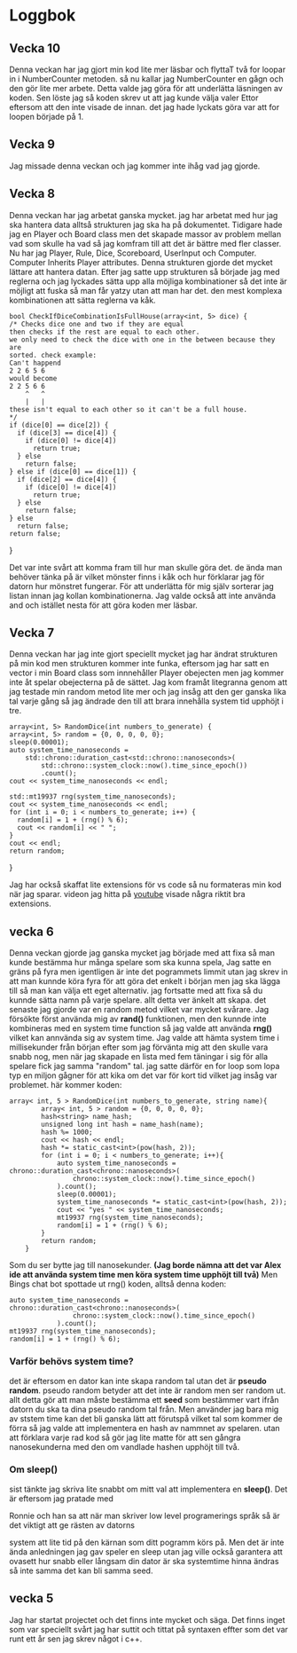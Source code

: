 # Loggbok

## Vecka 10

Denna veckan har jag gjort min kod lite mer läsbar och
flyttaT två for loopar in i NumberCounter metoden.
så nu kallar jag NumberCounter en gågn och den gör lite
mer arbete. Detta valde jag göra för att underlätta
läsningen av koden. Sen löste jag så koden skrev ut att
jag kunde välja valer Ettor eftersom att den inte visade
de innan. det jag hade lyckats göra var att for loopen
började på 1.

## Vecka 9

Jag missade denna veckan och jag kommer inte ihåg vad jag gjorde.

## Vecka 8

Denna veckan har jag arbetat ganska mycket. jag har arbetat med hur jag ska hantera data alltså strukturen jag ska ha på dokumentet. Tidigare hade jag en Player och Board class men det skapade massor av problem mellan vad som skulle ha vad så jag komfram till att det är bättre med fler classer. Nu har jag Player, Rule, Dice, Scoreboard, UserInput och Computer. Computer Inherits Player attributes. Denna strukturen gjorde det mycket lättare att hantera datan. Efter jag satte upp strukturen så började jag med reglerna och jag lyckades sätta upp alla möjliga kombinationer så det inte är möjligt att fuska så man får yatzy utan att man har det. den mest komplexa kombinationen att sätta reglerna va kåk.

	bool CheckIfDiceCombinationIsFullHouse(array<int, 5> dice) {
    /* Checks dice one and two if they are equal
    then checks if the rest are equal to each other.
    we only need to check the dice with one in the between because they are
    sorted. check example:
    Can't happend
    2 2 6 5 6
    would become
    2 2 5 6 6
        ^   ^
        |   |
    these isn't equal to each other so it can't be a full house.
    */
    if (dice[0] == dice[2]) {
      if (dice[3] == dice[4]) {
        if (dice[0] != dice[4])
          return true;
      } else
        return false;
    } else if (dice[0] == dice[1]) {
      if (dice[2] == dice[4]) {
        if (dice[0] != dice[4])
          return true;
      } else
        return false;
    } else
      return false;
    return false;
  }

Det var inte svårt att komma fram till hur man skulle göra det. de ända man behöver tänka på är vilket mönster finns i kåk och hur förklarar jag för datorn hur mönstret fungerar. För att underlätta för mig själv sorterar jag listan innan jag kollan kombinationerna. Jag valde också att inte använda and och istället nesta för att göra koden mer läsbar.

## Vecka 7

Denna veckan har jag inte gjort speciellt mycket jag har ändrat strukturen på min kod men strukturen kommer inte funka, eftersom jag har satt en vector i min Board class som innnehåller Player obejecten men jag kommer inte åt spelar obejecterna på de sättet. Jag kom framåt litegranna genom att jag testade min random metod lite mer och jag insåg att den ger ganska lika tal varje gång så jag ändrade den till att brara innehålla system tid upphöjt i tre.

	array<int, 5> RandomDice(int numbers_to_generate) {
    array<int, 5> random = {0, 0, 0, 0, 0};
    sleep(0.00001);
    auto system_time_nanoseconds =
        std::chrono::duration_cast<std::chrono::nanoseconds>(
            std::chrono::system_clock::now().time_since_epoch())
            .count();
    cout << system_time_nanoseconds << endl;

    std::mt19937 rng(system_time_nanoseconds);
    cout << system_time_nanoseconds << endl;
    for (int i = 0; i < numbers_to_generate; i++) {
      random[i] = 1 + (rng() % 6);
      cout << random[i] << " ";
    }
    cout << endl;
    return random;
  }

Jag har också skaffat lite extensions för vs code så nu formateras min kod när jag sparar.
videon jag hitta på [youtube](https://www.youtube.com/watch?v=q2IVvPGjiaU) visade några riktit bra extensions.

## vecka 6

Denna veckan gjorde jag ganska mycket jag började med att fixa så man kunde bestämma hur många spelare som ska
kunna spela, Jag satte en gräns på fyra men igentligen är inte det pogrammets limmit utan jag skrev in att man
kunnde köra fyra för att göra det enkelt i början men jag ska lägga till så man kan välja ett eget alternativ.
jag fortsatte med att fixa så du kunnde sätta namn på varje spelare. allt detta ver änkelt att skapa. det
senaste jag gjorde var en random metod vilket var mycket svårare. Jag försökte först använda mig av **rand()**
funktionen, men den kunnde inte kombineras med en system time function så jag valde att använda **rng()**
vilket kan annvända sig av system time. Jag valde att hämta system time i millisekunder från början efter som
jag förvänta mig att den skulle vara snabb nog, men när jag skapade en lista med fem täningar i sig för alla
spelare fick jag samma "random" tal. jag satte därför en for loop som lopa typ en miljon gågner för att kika om
det var för kort tid vilket jag insåg var problemet. här kommer koden:

    array< int, 5 > RandomDice(int numbers_to_generate, string name){
			array< int, 5 > random = {0, 0, 0, 0, 0};
			hash<string> name_hash;
			unsigned long int hash = name_hash(name);
			hash %= 1000;
			cout << hash << endl;
			hash *= static_cast<int>(pow(hash, 2));
			for (int i = 0; i < numbers_to_generate; i++){
				auto system_time_nanoseconds = chrono::duration_cast<chrono::nanoseconds>(
        			chrono::system_clock::now().time_since_epoch()
    			).count();
				sleep(0.00001);
				system_time_nanoseconds *= static_cast<int>(pow(hash, 2));
				cout << "yes " << system_time_nanoseconds;
				mt19937 rng(system_time_nanoseconds);
				random[i] = 1 + (rng() % 6);
			}
			return random;
		}

Som du ser bytte jag till nanosekunder. **(Jag borde nämna att det var Alex ide att använda system time men
köra system time upphöjt till två)**
Men Bings chat bot spottade ut rng() koden, alltså denna koden:

	auto system_time_nanoseconds = chrono::duration_cast<chrono::nanoseconds>(
        			chrono::system_clock::now().time_since_epoch()
    			).count();
	mt19937 rng(system_time_nanoseconds);
	random[i] = 1 + (rng() % 6);

### **Varför behövs system time?**

det är eftersom en dator kan inte skapa random tal utan det är **pseudo random**. pseudo random betyder att det
inte är random men ser random ut. allt detta gör att man måste bestämma ett **seed** som bestämmer vart ifrån
datorn du ska ta dina pseudo random tal från. Men använder jag bara mig av ststem time kan det bli ganska lätt
att förutspå vilket tal som kommer de förra så jag valde att implementera en hash av nammnet av spelaren. utan
att förklara varje rad kod så gör jag lite matte för att sen gångra nanosekunderna med den om vandlade hashen
upphöjt till två.

### **Om sleep()**

sist tänkte jag skriva lite snabbt om mitt val att implementera en **sleep()**. Det är eftersom jag pratade med

Ronnie och han sa att när man skriver low level programerings språk så är det viktigt att ge rästen av datorns

system att lite tid på den kärnan som ditt pogramm körs på. Men det är inte ända anledningen jag gav speler en
sleep utan jag ville också garantera att ovasett hur snabb eller långsam din dator är ska systemtime hinna
ändras så inte samma det kan bli samma seed.

## vecka 5

Jag har startat projectet och det finns inte mycket och säga. Det finns inget som var speciellt svårt jag har suttit och tittat på syntaxen effter som det var runt ett år sen jag skrev något i c++.
